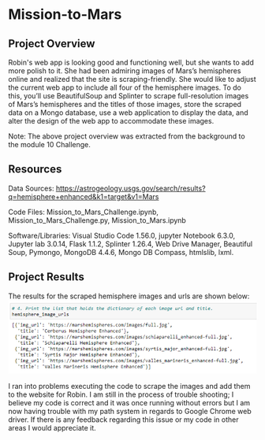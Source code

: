 # Mission-to-Mars

## Project Overview
Robin's web app is looking good and functioning well, but she wants to add more polish to it. She had been admiring images of Mars’s hemispheres online and realized that the site is scraping-friendly. She would like to adjust the current web app to include all four of the hemisphere images. To do this, you’ll use BeautifulSoup and Splinter to scrape full-resolution images of Mars’s hemispheres and the titles of those images, store the scraped data on a Mongo database, use a web application to display the data, and alter the design of the web app to accommodate these images.

Note: The above project overview was extracted from the background to the module 10 Challenge.

## Resources
Data Sources: https://astrogeology.usgs.gov/search/results?q=hemisphere+enhanced&k1=target&v1=Mars

Code Files: Mission_to_Mars_Challenge.ipynb, Mission_to_Mars_Challenge.py, Mission_to_Mars.ipynb

Software/Libraries: Visual Studio Code 1.56.0, jupyter Notebook 6.3.0, Jupyter lab 3.0.14, Flask 1.1.2, Splinter 1.26.4, Web Drive Manager, Beautiful Soup, Pymongo, MongoDB 4.4.6, Mongo DB Compass, htmlslib, lxml.

## Project Results
The results for the scraped hemisphere images and urls are shown below:
![img_urls](/Resources/img_urls.png)

I ran into problems executing the code to scrape the images and add them to the website for Robin. I am still in the process of trouble shooting; I believe my code is correct and it was once running without errors but I am now having trouble with my path system in regards to Google Chrome web driver. If there is any feedback regarding this issue or my code in other areas I would appreciate it.
